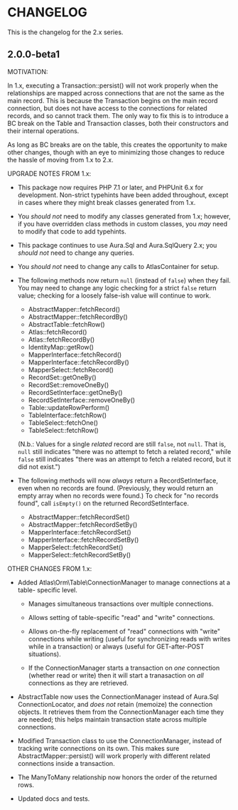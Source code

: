 # CHANGELOG

This is the changelog for the 2.x series.

## 2.0.0-beta1

MOTIVATION:

In 1.x, executing a Transaction::persist() will not work properly when the
relationships are mapped across connections that are not the same as the main
record. This is because the Transaction begins on the main record connection,
but does not have access to the connections for related records, and so cannot
track them. The only way to fix this is to introduce a BC break on the Table and
Transaction classes, both their constructors and their internal operations.

As long as BC breaks are on the table, this creates the opportunity to make
other changes, though with an eye to minimizing those changes to reduce the
hassle of moving from 1.x to 2.x.

UPGRADE NOTES FROM 1.x:

- This package now requires PHP 7.1 or later, and PHPUnit 6.x for development.
  Non-strict typehints have been added throughout, except in cases where they
  might break classes generated from 1.x.

- You *should not* need to modify any classes generated from 1.x; however, if
  you have overridden class methods in custom classes, you *may* need to modify
  that code to add typehints.

- This package continues to use Aura.Sql and Aura.SqlQuery 2.x; you *should not*
  need to change any queries.

- You *should not* need to change any calls to AtlasContainer for setup.

- The following methods now return `null` (instead of `false`) when they fail.
  You may need to change any logic checking for a strict `false` return value;
  checking for a loosely false-ish value will continue to work.

    - AbstractMapper::fetchRecord()
    - AbstractMapper::fetchRecordBy()
    - AbstractTable::fetchRow()
    - Atlas::fetchRecord()
    - Atlas::fetchRecordBy()
    - IdentityMap::getRow()
    - MapperInterface::fetchRecord()
    - MapperInterface::fetchRecordBy()
    - MapperSelect::fetchRecord()
    - RecordSet::getOneBy()
    - RecordSet::removeOneBy()
    - RecordSetInterface::getOneBy()
    - RecordSetInterface::removeOneBy()
    - Table::updateRowPerform()
    - TableInterface::fetchRow()
    - TableSelect::fetchOne()
    - TableSelect::fetchRow()

  (N.b.: Values for a single *related* record are still `false`, not `null`.
  That is, `null` still indicates "there was no attempt to fetch a related
  record," while `false` still indicates "there was an attempt to fetch a
  related record, but it did not exist.")

- The following methods will now *always* return a RecordSetInterface, even when
  no records are found. (Previously, they would return an empty array when no
  records were found.) To check for "no records found", call `isEmpty()` on the
  returned RecordSetInterface.

    - AbstractMapper::fetchRecordSet()
    - AbstractMapper::fetchRecordSetBy()
    - MapperInterface::fetchRecordSet()
    - MapperInterface::fetchRecordSetBy()
    - MapperSelect::fetchRecordSet()
    - MapperSelect::fetchRecordSetBy()

OTHER CHANGES FROM 1.x:

- Added Atlas\Orm\Table\ConnectionManager to manage connections at a table-
  specific level.

    - Manages simultaneous transactions over multiple connections.

    - Allows setting of table-specific "read" and "write" connections.

    - Allows on-the-fly replacement of "read" connections with "write"
      connections while writing (useful for synchronizing reads with writes
      while in a transaction) or always (useful for GET-after-POST situations).

    - If the ConnectionManager starts a transaction on *one* connection (whether
      read or write) then it will start a tranasaction on *all* connections as
      they are retrieved.

- AbstractTable now uses the ConnectionManager instead of Aura.Sql
  ConnectionLocator, and *does not* retain (memoize) the connection objects.
  It retrieves them from the ConnectionManager each time they are needed; this
  helps maintain transaction state across multiple connections.

- Modified Transaction class to use the ConnectionManager, instead of tracking
  write connections on its own. This makes sure AbstractMapper::persist() will
  work properly with different related connections inside a transaction.

- The ManyToMany relationship now honors the order of the returned rows.

- Updated docs and tests.
